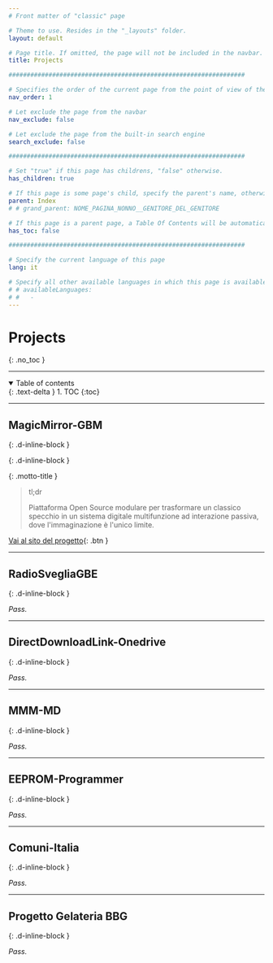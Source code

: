 ```yaml
---
# Front matter of "classic" page

# Theme to use. Resides in the "_layouts" folder.
layout: default

# Page title. If omitted, the page will not be included in the navbar.
title: Projects

#################################################################

# Specifies the order of the current page from the point of view of the navbar. Can have repetition in the numbers, for parent-child hierarchies.
nav_order: 1

# Let exclude the page from the navbar
nav_exclude: false

# Let exclude the page from the built-in search engine
search_exclude: false

#################################################################

# Set "true" if this page has childrens, "false" otherwise.
has_children: true

# If this page is some page's child, specify the parent's name, otherwise comment out the option. If this page is some page's grandchild, specify grandparent's name, otherwise comment out the option.
parent: Index
# # grand_parent: NOME_PAGINA_NONNO__GENITORE_DEL_GENITORE

# If this page is a parent page, a Table Of Contents will be automatically generated containing all related child pages. Use the option below to disable this functionality. Should always be set to "false".
has_toc: false

#################################################################

# Specify the current language of this page
lang: it

# Specify all other available languages in which this page is available. If there's no other language in addition to "lang", comment out this option.
# # availableLanguages:
# #   - 
---
```


# Projects
{: .no_toc }

---

<!-- Table of contents -->
<details open markdown="block">
  <summary>
    Table of contents
  </summary>
  {: .text-delta }
1. TOC
{:toc}
</details>

---

## MagicMirror-GBM
{: .d-inline-block }

<div id="projects-label-1"></div>
{: .d-inline-block }

<script type="module">
  selfsustainable_fill_labels_state("projects-label-1");
</script>

<div id="projects-label-2"></div>

<script type="module">
  selfsustainable_fill_labels_state("projects-label-2");
</script>

{: .motto-title }
> <p class="blockquote-title-fixer-purple">tl;dr</p>
>
> Piattaforma Open Source modulare per trasformare un classico specchio in un sistema digitale multifunzione ad interazione passiva, dove l'immaginazione è l'unico limite.

[Vai al sito del progetto](https://andreagrandieri.github.io/MagicMirror-GBM/it/){: .btn }

---

## RadioSvegliaGBE
{: .d-inline-block }

<div id="projects-label-3"></div>

<script type="module">
  selfsustainable_fill_labels_state("projects-label-3");
</script>

_Pass._

---

## DirectDownloadLink-Onedrive
{: .d-inline-block }

<div id="projects-label-4"></div>

<script type="module">
  selfsustainable_fill_labels_state("projects-label-4");
</script>

_Pass._

---

## MMM-MD
{: .d-inline-block }

<div id="projects-label-5"></div>

<script type="module">
  selfsustainable_fill_labels_state("projects-label-5");
</script>

_Pass._

---

## EEPROM-Programmer
{: .d-inline-block }

<div id="projects-label-6"></div>

<script type="module">
  selfsustainable_fill_labels_state("projects-label-6");
</script>

_Pass._

---

## Comuni-Italia
{: .d-inline-block }

<div id="projects-label-7"></div>

<script type="module">
  selfsustainable_fill_labels_state("projects-label-7");
</script>

_Pass._

---

## Progetto Gelateria BBG
{: .d-inline-block }

<div id="projects-label-8"></div>

<script type="module">
  selfsustainable_fill_labels_state("projects-label-8");
</script>

_Pass._
